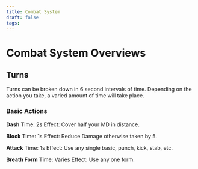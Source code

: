 ```yaml
---
title: Combat System
draft: false
tags:
---
```


# Combat System Overviews

## Turns 
Turns can be broken down in 6 second intervals of time. Depending on the action you take, a varied amount of time will take place.

### Basic Actions
**Dash**
Time: 2s
Effect: Cover half your MD in distance. 

**Block**
Time: 1s
Effect: Reduce Damage otherwise taken by 5.

**Attack**
Time: 1s
Effect: Use any single basic, punch, kick, stab, etc.

**Breath Form**
Time: Varies
Effect: Use any one form.

## 
